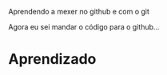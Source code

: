 Aprendendo a mexer no github e com o git

Agora eu sei mandar o código para o github...

# Aprendizado
